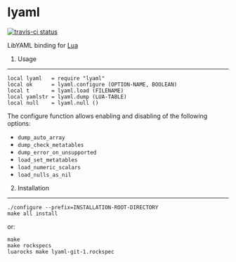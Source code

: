 lyaml
=====

[![travis-ci status](https://secure.travis-ci.org/gvvaughan/lyaml.png)](http://travis-ci.org/gvvaughan/lyaml/builds)

LibYAML binding for [Lua](http://www.lua.org)

1. Usage
--------

    local lyaml   = require "lyaml"
    local ok      = lyaml.configure (OPTION-NAME, BOOLEAN)
    local t       = lyaml.load (FILENAME)
    local yamlstr = lyaml.dump (LUA-TABLE)
    local null    = lyaml.null ()

The configure function allows enabling and disabling of the following
options:    

 * `dump_auto_array`
 * `dump_check_metatables`
 * `dump_error_on_unsupported`
 * `load_set_metatables`
 * `load_numeric_scalars`
 * `load_nulls_as_nil`


2. Installation
---------------

    ./configure --prefix=INSTALLATION-ROOT-DIRECTORY
    make all install

or:

    make
    make rockspecs
    luarocks make lyaml-git-1.rockspec
